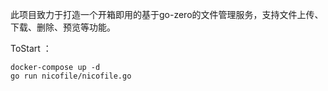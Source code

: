 此项目致力于打造一个开箱即用的基于go-zero的文件管理服务，支持文件上传、下载、删除、预览等功能。

ToStart ：
```shell
docker-compose up -d
go run nicofile/nicofile.go
```